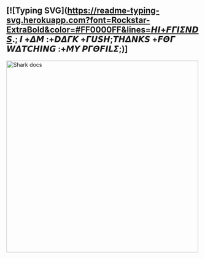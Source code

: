 ## [![Typing SVG](https://readme-typing-svg.herokuapp.com?font=Rockstar-ExtraBold&color=#FF0000FF&lines=𝞖𝞘+𝙁𝞒𝞘𝞢𝞜𝘿𝙎.; 𝞘 +𝞓𝞛 :+𝘿𝞓𝞒𝞙 +𝞒𝙐𝙎𝞖;𝙏𝞖𝞓𝞜𝞙𝙎 +𝙁𝞗𝞒 𝙒𝞓𝙏𝘾𝞖𝞘𝞜𝙂 :+𝞛𝙔 𝞠𝞒𝞗𝙁𝞘𝙇𝞢;)]
<img alt="Shark docs" height="500" src="https://i.imgur.com/fjI1fbR.jpg">
